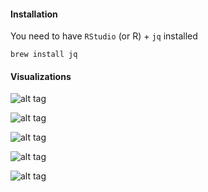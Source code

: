 #### Installation

You need to have `RStudio` (or R) + `jq` installed

```
brew install jq
```

#### Visualizations

![alt tag](https://github.com/josephmisiti/citibike/blob/master/manhattan.png)

![alt tag](https://github.com/josephmisiti/citibike/blob/master/start_station_popularity.png)

![alt tag](https://github.com/josephmisiti/citibike/blob/master/gender_0_.png)

![alt tag](https://github.com/josephmisiti/citibike/blob/master/gender_1_.png)

![alt tag](https://github.com/josephmisiti/citibike/blob/master/gender_2.png)
